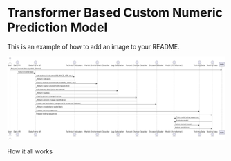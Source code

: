 # Transformer Based Custom Numeric Prediction Model

This is an example of how to add an image to your README.

![How it all works](sequence_dia.png)

How it all works


